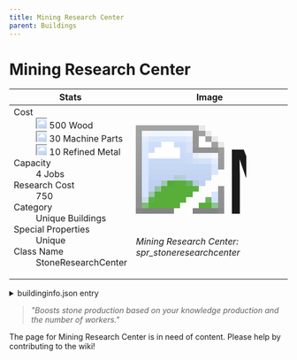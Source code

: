 ```yaml
---
title: Mining Research Center
parent: Buildings
---
```

# Mining Research Center

[//]: # (Pre-generated content)
<table><thead><tr><th>Stats</th><th>Image</th></tr></thead><tbody><tr><td><dl><dt>Cost</dt><dd><div class="resource-icon"><img style="object-position: -637px -751px;" src="https://tfe2-wiki.github.io/assets/sprites.png"></div> 500 Wood<br><div class="resource-icon"><img style="object-position: -795px -761px;" src="https://tfe2-wiki.github.io/assets/sprites.png"></div> 30 Machine Parts<br><div class="resource-icon"><img style="object-position: -795px -775px;" src="https://tfe2-wiki.github.io/assets/sprites.png"></div> 10 Refined Metal</dd><dt>Capacity</dt><dd>4 Jobs</dd><dt>Research Cost</dt><dd>750</dd><dt>Category</dt><dd>Unique Buildings</dd><dt>Special Properties</dt><dd>Unique</dd><dt>Class Name</dt><dd>StoneResearchCenter</dd></dl></td><td><style>.building-image {width: 200px;height: 200px;overflow: hidden;position: relative;}.building-image img {image-rendering: pixelated;object-fit: none;transform: scale(10);transform-origin: left top;position: absolute;left: 0;top: 0;}.resource-image {width: 200px;height: 200px;overflow: hidden;position: relative;}.resource-image img {image-rendering: pixelated;object-fit: none;transform: scale(20);transform-origin: left top;position: absolute;left: 0;top: 0;}.building-icon {width: 20px;height: 20px;overflow: hidden;position: relative;display: inline-block;}.building-icon img {image-rendering: pixelated;object-fit: none;transform: scale(1);transform-origin: left top;position: absolute;left: 0;top: 0;}.resource-icon {width: 20px;height: 20px;overflow: hidden;position: relative;display: inline-block;}.resource-icon img {image-rendering: pixelated;object-fit: none;transform: scale(2);transform-origin: left top;position: absolute;left: 0;top: 0;}</style><div class="building-image"><img style="object-position: -390px -984px;" src="https://tfe2-wiki.github.io/assets/sprites.png" alt="Mining Research Center Back"><img style="object-position: -368px -984px;" src="https://tfe2-wiki.github.io/assets/sprites.png" alt="Mining Research Center"></div><i>Mining Research Center: spr_stoneresearchcenter</i></td></tr></tbody></table><details><summary>buildinginfo.json entry</summary>```json
	{
    "className": "StoneResearchCenter",
    "food": 0,
    "wood": 500,
    "stone": 0,
    "machineParts": 30,
    "refinedMetal": 10,
    "computerChips": 0,
    "knowledge": 750,
    "jobs": 4,
    "category": "Unique Buildings",
    "unlockedByDefault": false,
    "specialInfo": [
        "Unique"
    ],
    "additionalNoteForPeopleReadingThis": "You also need a Refined Metal Factory!"
}
	```</details><blockquote><i>"Boosts stone production based on your knowledge production and the number of workers."</i></blockquote>

The page for Mining Research Center is in need of content. Please help by contributing to the wiki!
